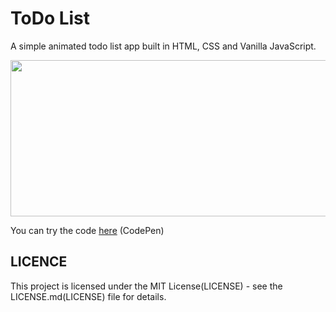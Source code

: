 # ToDo List

A simple animated todo list app built in HTML, CSS and Vanilla JavaScript.

<img src="https://drive.google.com/uc?export=view&id=12P2tXibD55rpnsGTyKaErT8aMcMPgCYv" width="555" height="250" />

You can try the code [here](https://codepen.io/Sahi515/pen/ZEOWgxN) (CodePen)


## LICENCE

This project is licensed under the MIT License(LICENSE) - see the LICENSE.md(LICENSE) file for details.
